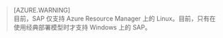 
> [AZURE.WARNING]  
目前，SAP 仅支持 Azure Resource Manager 上的 Linux。目前，只有在使用经典部署模型时才支持 Windows 上的 SAP。

<!---HONumber=Mooncake_0606_2016-->